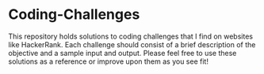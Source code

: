 # Coding-Challenges
This repository holds solutions to coding challenges that I find on websites like
 HackerRank. Each challenge should consist of a brief description of the objective
 and a sample input and output. Please feel free to use these solutions as a
 reference or improve upon them as you see fit!
